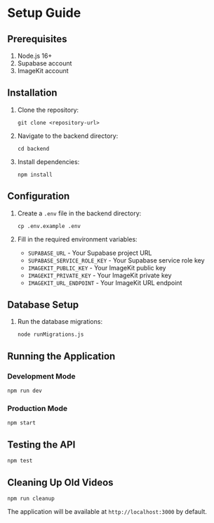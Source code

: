 # Setup Guide

## Prerequisites

1. Node.js 16+
2. Supabase account
3. ImageKit account

## Installation

1. Clone the repository:

   ```
   git clone <repository-url>
   ```

2. Navigate to the backend directory:

   ```
   cd backend
   ```

3. Install dependencies:
   ```
   npm install
   ```

## Configuration

1. Create a `.env` file in the backend directory:

   ```
   cp .env.example .env
   ```

2. Fill in the required environment variables:
   - `SUPABASE_URL` - Your Supabase project URL
   - `SUPABASE_SERVICE_ROLE_KEY` - Your Supabase service role key
   - `IMAGEKIT_PUBLIC_KEY` - Your ImageKit public key
   - `IMAGEKIT_PRIVATE_KEY` - Your ImageKit private key
   - `IMAGEKIT_URL_ENDPOINT` - Your ImageKit URL endpoint

## Database Setup

1. Run the database migrations:
   ```
   node runMigrations.js
   ```

## Running the Application

### Development Mode

```
npm run dev
```

### Production Mode

```
npm start
```

## Testing the API

```
npm test
```

## Cleaning Up Old Videos

```
npm run cleanup
```

The application will be available at `http://localhost:3000` by default.
